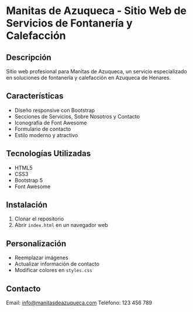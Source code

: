 # Manitas de Azuqueca - Sitio Web de Servicios de Fontanería y Calefacción

## Descripción
Sitio web profesional para Manitas de Azuqueca, un servicio especializado en soluciones de fontanería y calefacción en Azuqueca de Henares.

## Características
- Diseño responsive con Bootstrap
- Secciones de Servicios, Sobre Nosotros y Contacto
- Iconografía de Font Awesome
- Formulario de contacto
- Estilo moderno y atractivo

## Tecnologías Utilizadas
- HTML5
- CSS3
- Bootstrap 5
- Font Awesome

## Instalación
1. Clonar el repositorio
2. Abrir `index.html` en un navegador web

## Personalización
- Reemplazar imágenes
- Actualizar información de contacto
- Modificar colores en `styles.css`

## Contacto
Email: info@manitasdeazuqueca.com
Teléfono: 123 456 789
